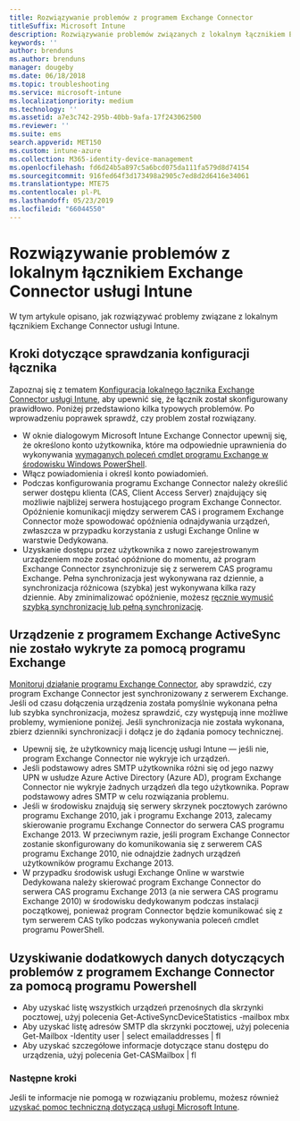 ```yaml
---
title: Rozwiązywanie problemów z programem Exchange Connector
titleSuffix: Microsoft Intune
description: Rozwiązywanie problemów związanych z lokalnym łącznikiem Exchange Connector usługi Intune.
keywords: ''
author: brenduns
ms.author: brenduns
manager: dougeby
ms.date: 06/18/2018
ms.topic: troubleshooting
ms.service: microsoft-intune
ms.localizationpriority: medium
ms.technology: ''
ms.assetid: a7e3c742-295b-40bb-9afa-17f243062500
ms.reviewer: ''
ms.suite: ems
search.appverid: MET150
ms.custom: intune-azure
ms.collection: M365-identity-device-management
ms.openlocfilehash: fd6d24b5a897c5a6bcd075da111fa579d8d74154
ms.sourcegitcommit: 916fed64f3d173498a2905c7ed8d2d6416e34061
ms.translationtype: MTE75
ms.contentlocale: pl-PL
ms.lasthandoff: 05/23/2019
ms.locfileid: "66044550"
---
```

# <a name="troubleshoot-the-intune-on-premises-exchange-connector"></a>Rozwiązywanie problemów z lokalnym łącznikiem Exchange Connector usługi Intune

W tym artykule opisano, jak rozwiązywać problemy związane z lokalnym łącznikiem Exchange Connector usługi Intune.

## <a name="steps-for-checking-the-connector-configuration"></a>Kroki dotyczące sprawdzania konfiguracji łącznika 

Zapoznaj się z tematem [Konfiguracja lokalnego łącznika Exchange Connector usługi Intune](exchange-connector-install.md), aby upewnić się, że łącznik został skonfigurowany prawidłowo. Poniżej przedstawiono kilka typowych problemów. Po wprowadzeniu poprawek sprawdź, czy problem został rozwiązany.

 - W oknie dialogowym Microsoft Intune Exchange Connector upewnij się, że określono konto użytkownika, które ma odpowiednie uprawnienia do wykonywania [wymaganych poleceń cmdlet programu Exchange w środowisku Windows PowerShell](exchange-connector-install.md#exchange-cmdlet-requirements).
- Włącz powiadomienia i określ konto powiadomień.
 - Podczas konfigurowania programu Exchange Connector należy określić serwer dostępu klienta (CAS, Client Access Server) znajdujący się możliwie najbliżej serwera hostującego program Exchange Connector. Opóźnienie komunikacji między serwerem CAS i programem Exchange Connector może spowodować opóźnienia odnajdywania urządzeń, zwłaszcza w przypadku korzystania z usługi Exchange Online w warstwie Dedykowana.
 - Uzyskanie dostępu przez użytkownika z nowo zarejestrowanym urządzeniem może zostać opóźnione do momentu, aż program Exchange Connector zsynchronizuje się z serwerem CAS programu Exchange. Pełna synchronizacja jest wykonywana raz dziennie, a synchronizacja różnicowa (szybka) jest wykonywana kilka razy dziennie.  Aby zminimalizować opóźnienie, możesz [ręcznie wymusić szybką synchronizację lub pełną synchronizację](exchange-connector-install.md#manually-force-a-quick-sync-or-full-sync).
 
## <a name="exchange-activesync-device-not-discovered-from-exchange"></a>Urządzenie z programem Exchange ActiveSync nie zostało wykryte za pomocą programu Exchange
[Monitoruj działanie programu Exchange Connector](exchange-connector-install.md#on-premises-exchange-connector-high-availability-support), aby sprawdzić, czy program Exchange Connector jest synchronizowany z serwerem Exchange. Jeśli od czasu dołączenia urządzenia została pomyślnie wykonana pełna lub szybka synchronizacja, możesz sprawdzić, czy występują inne możliwe problemy, wymienione poniżej. Jeśli synchronizacja nie została wykonana, zbierz dzienniki synchronizacji i dołącz je do żądania pomocy technicznej.

 - Upewnij się, że użytkownicy mają licencję usługi Intune — jeśli nie, program Exchange Connector nie wykryje ich urządzeń.
 - Jeśli podstawowy adres SMTP użytkownika różni się od jego nazwy UPN w usłudze Azure Active Directory (Azure AD), program Exchange Connector nie wykryje żadnych urządzeń dla tego użytkownika. Popraw podstawowy adres SMTP w celu rozwiązania problemu.
 - Jeśli w środowisku znajdują się serwery skrzynek pocztowych zarówno programu Exchange 2010, jak i programu Exchange 2013, zalecamy skierowanie programu Exchange Connector do serwera CAS programu Exchange 2013. W przeciwnym razie, jeśli program Exchange Connector zostanie skonfigurowany do komunikowania się z serwerem CAS programu Exchange 2010, nie odnajdzie żadnych urządzeń użytkowników programu Exchange 2013. 
- W przypadku środowisk usługi Exchange Online w warstwie Dedykowana należy skierować program Exchange Connector do serwera CAS programu Exchange 2013 (a nie serwera CAS programu Exchange 2010) w środowisku dedykowanym podczas instalacji początkowej, ponieważ program Connector będzie komunikować się z tym serwerem CAS tylko podczas wykonywania poleceń cmdlet programu PowerShell.


## <a name="using-powershell-to-get-more-data-on-exchange-connector-issues"></a>Uzyskiwanie dodatkowych danych dotyczących problemów z programem Exchange Connector za pomocą programu Powershell
- Aby uzyskać listę wszystkich urządzeń przenośnych dla skrzynki pocztowej, użyj polecenia Get-ActiveSyncDeviceStatistics -mailbox mbx
- Aby uzyskać listę adresów SMTP dla skrzynki pocztowej, użyj polecenia Get-Mailbox -Identity user | select emailaddresses | fl
- Aby uzyskać szczegółowe informacje dotyczące stanu dostępu do urządzenia, użyj polecenia Get-CASMailbox <upn> | fl

### <a name="next-steps"></a>Następne kroki
Jeśli te informacje nie pomogą w rozwiązaniu problemu, możesz również [uzyskać pomoc techniczną dotyczącą usługi Microsoft Intune](get-support.md).
